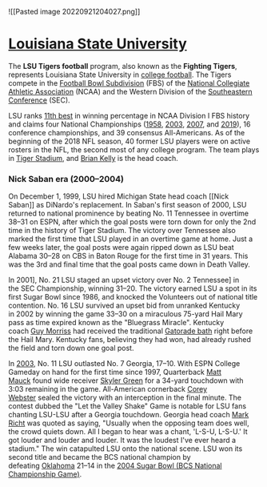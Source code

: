 ![[Pasted image 20220921204027.png]]

# <u>Louisiana State University</u>
The **LSU Tigers football** program, also known as the **Fighting Tigers**, represents Louisiana State University in [college football](https://en.wikipedia.org/wiki/College_football "College football"). The Tigers compete in the [Football Bowl Subdivision](https://en.wikipedia.org/wiki/Football_Bowl_Subdivision "Football Bowl Subdivision") (FBS) of the [National Collegiate Athletic Association](https://en.wikipedia.org/wiki/National_Collegiate_Athletic_Association "National Collegiate Athletic Association") (NCAA) and the Western Division of the [Southeastern Conference](https://en.wikipedia.org/wiki/Southeastern_Conference "Southeastern Conference") (SEC).

LSU ranks [11th best](https://en.wikipedia.org/wiki/List_of_NCAA_football_teams_by_wins "List of NCAA football teams by wins") in winning percentage in NCAA Division I FBS history and claims four National Championships ([1958](https://en.wikipedia.org/wiki/1958_LSU_Tigers_football_team "1958 LSU Tigers football team"), [2003](https://en.wikipedia.org/wiki/2003_LSU_Tigers_football_team "2003 LSU Tigers football team"), [2007](https://en.wikipedia.org/wiki/2007_LSU_Tigers_football_team "2007 LSU Tigers football team"), and [2019](https://en.wikipedia.org/wiki/2019_LSU_Tigers_football_team "2019 LSU Tigers football team")), 16 conference championships, and 39 consensus All-Americans. As of the beginning of the 2018 NFL season, 40 former LSU players were on active rosters in the NFL, the second most of any college program.
The team plays in [Tiger Stadium](https://en.wikipedia.org/wiki/Tiger_Stadium_(LSU) "Tiger Stadium (LSU)"), and [Brian Kelly](https://en.wikipedia.org/wiki/Brian_Kelly_(American_football_coach) "Brian Kelly (American football coach)") is the head coach.


### Nick Saban era (2000–2004)


On December 1, 1999, LSU hired Michigan State head coach [[Nick Saban]] as DiNardo's replacement. In Saban's first season of 2000, LSU returned to national prominence by beating No. 11 Tennessee in overtime 38–31 on ESPN, after which the goal posts were torn down for only the 2nd time in the history of Tiger Stadium. The victory over Tennessee also marked the first time that LSU played in an overtime game at home. Just a few weeks later, the goal posts were again ripped down as LSU beat Alabama 30–28 on CBS in Baton Rouge for the first time in 31 years. This was the 3rd and final time that the goal posts came down in Death Valley.

In 2001], No. 21 LSU staged an upset victory over No. 2 Tennessee] in the SEC Championship, winning 31–20. The victory earned LSU a spot in its first Sugar Bowl since 1986, and knocked the Volunteers out of national title contention. No. 16 LSU survived an upset bid from unranked Kentucky in 2002 by winning the game 33–30 on a miraculous 75-yard Hail Mary pass as time expired known as the "Bluegrass Miracle". Kentucky coach [Guy Morriss](https://en.wikipedia.org/wiki/Guy_Morriss "Guy Morriss") had received the traditional [Gatorade bath](https://en.wikipedia.org/wiki/Gatorade_bath "Gatorade bath") right before the Hail Mary. Kentucky fans, believing they had won, had already rushed the field and torn down one goal post.

In [2003](https://en.wikipedia.org/wiki/2003_LSU_Tigers_football_team "2003 LSU Tigers football team"), No. 11 LSU outlasted No. 7 Georgia, 17–10. With ESPN College Gameday on hand for the first time since 1997, Quarterback [Matt Mauck](https://en.wikipedia.org/wiki/Matt_Mauck "Matt Mauck") found wide receiver [Skyler Green](https://en.wikipedia.org/wiki/Skyler_Green "Skyler Green") for a 34-yard touchdown with 3:03 remaining in the game. All-American cornerback [Corey Webster](https://en.wikipedia.org/wiki/Corey_Webster "Corey Webster") sealed the victory with an interception in the final minute. The contest dubbed the "Let the Valley Shake" Game is notable for LSU fans chanting LSU-LSU after a Georgia touchdown. Georgia head coach [Mark Richt](https://en.wikipedia.org/wiki/Mark_Richt "Mark Richt") was quoted as saying, "Usually when the opposing team does well, the crowd quiets down. All I began to hear was a chant, 'L-S-U, L-S-U.' It got louder and louder and louder. It was the loudest I've ever heard a stadium." The win catapulted LSU onto the national scene. LSU won its second title and became the BCS national champion by defeating [Oklahoma](https://en.wikipedia.org/wiki/Oklahoma_Sooners_football "Oklahoma Sooners football") 21–14 in the [2004 Sugar Bowl (BCS National Championship Game)](https://en.wikipedia.org/wiki/2004_Sugar_Bowl "2004 Sugar Bowl").